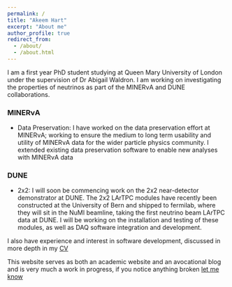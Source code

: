 ```yaml
---
permalink: /
title: "Akeem Hart"
excerpt: "About me"
author_profile: true
redirect_from: 
  - /about/
  - /about.html
---
```


I am a first year PhD student studying at Queen Mary University of London under the supervision of Dr Abigail Waldron. I am working on investigating the properties of neutrinos as part of the MINERνA and DUNE collaborations.

### MINERνA
- Data Preservation: I have worked on the data preservation effort at MINERνA; working to ensure the medium to long term usability and utility of MINERνA data for the wider particle physics community. I extended existing data preservation software to enable new analyses with MINERνA data

### DUNE
- 2x2: I will soon be commencing work on the 2x2 near-detector demonstrator at DUNE. The 2x2 LArTPC modules have recently been constructed at the University of Bern and shipped to fermilab, where they will sit in the NuMI beamline, taking the first neutrino beam LArTPC data at DUNE. I will be working on the installation and testing of these modules, as well as DAQ software integration and development. 

I also have experience and interest in software development, discussed in more depth in my [CV](/cv)

This website serves as both an academic website and an avocational blog and is very much a work in progress, if you notice anything broken [let me know](mailto:a.l.hart@qmul.ac.uk)